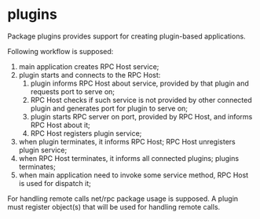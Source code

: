 plugins
=======

Package plugins provides support for creating plugin-based applications.

Following workflow is supposed:

1. main application creates RPC Host service;
2. plugin starts and connects to the RPC Host:
	1. plugin informs RPC Host about service, provided by that plugin and requests port to serve on;
	2. RPC Host checks if such service is not provided by other connected plugin and generates port for plugin to serve on;
	3. plugin starts RPC server on port, provided by RPC Host, and informs RPC Host about it;
	4. RPC Host registers plugin service;
3. when plugin terminates, it informs RPC Host; RPC Host unregisters plugin service;
4. when RPC Host terminates, it informs all connected plugins; plugins terminates;
5. when main application need to invoke some service method, RPC Host is used for dispatch it;

For handling remote calls net/rpc package usage is supposed.
A plugin must register object(s) that will be used for handling remote calls.
